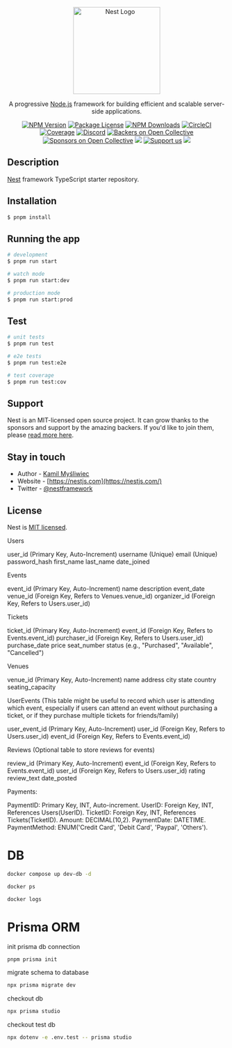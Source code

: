 <p align="center">
  <a href="http://nestjs.com/" target="blank"><img src="https://nestjs.com/img/logo-small.svg" width="200" alt="Nest Logo" /></a>
</p>

[circleci-image]: https://img.shields.io/circleci/build/github/nestjs/nest/master?token=abc123def456
[circleci-url]: https://circleci.com/gh/nestjs/nest

  <p align="center">A progressive <a href="http://nodejs.org" target="_blank">Node.js</a> framework for building efficient and scalable server-side applications.</p>
    <p align="center">
<a href="https://www.npmjs.com/~nestjscore" target="_blank"><img src="https://img.shields.io/npm/v/@nestjs/core.svg" alt="NPM Version" /></a>
<a href="https://www.npmjs.com/~nestjscore" target="_blank"><img src="https://img.shields.io/npm/l/@nestjs/core.svg" alt="Package License" /></a>
<a href="https://www.npmjs.com/~nestjscore" target="_blank"><img src="https://img.shields.io/npm/dm/@nestjs/common.svg" alt="NPM Downloads" /></a>
<a href="https://circleci.com/gh/nestjs/nest" target="_blank"><img src="https://img.shields.io/circleci/build/github/nestjs/nest/master" alt="CircleCI" /></a>
<a href="https://coveralls.io/github/nestjs/nest?branch=master" target="_blank"><img src="https://coveralls.io/repos/github/nestjs/nest/badge.svg?branch=master#9" alt="Coverage" /></a>
<a href="https://discord.gg/G7Qnnhy" target="_blank"><img src="https://img.shields.io/badge/discord-online-brightgreen.svg" alt="Discord"/></a>
<a href="https://opencollective.com/nest#backer" target="_blank"><img src="https://opencollective.com/nest/backers/badge.svg" alt="Backers on Open Collective" /></a>
<a href="https://opencollective.com/nest#sponsor" target="_blank"><img src="https://opencollective.com/nest/sponsors/badge.svg" alt="Sponsors on Open Collective" /></a>
  <a href="https://paypal.me/kamilmysliwiec" target="_blank"><img src="https://img.shields.io/badge/Donate-PayPal-ff3f59.svg"/></a>
    <a href="https://opencollective.com/nest#sponsor"  target="_blank"><img src="https://img.shields.io/badge/Support%20us-Open%20Collective-41B883.svg" alt="Support us"></a>
  <a href="https://twitter.com/nestframework" target="_blank"><img src="https://img.shields.io/twitter/follow/nestframework.svg?style=social&label=Follow"></a>
</p>
  <!--[![Backers on Open Collective](https://opencollective.com/nest/backers/badge.svg)](https://opencollective.com/nest#backer)
  [![Sponsors on Open Collective](https://opencollective.com/nest/sponsors/badge.svg)](https://opencollective.com/nest#sponsor)-->

## Description

[Nest](https://github.com/nestjs/nest) framework TypeScript starter repository.

## Installation

```bash
$ pnpm install
```

## Running the app

```bash
# development
$ pnpm run start

# watch mode
$ pnpm run start:dev

# production mode
$ pnpm run start:prod
```

## Test

```bash
# unit tests
$ pnpm run test

# e2e tests
$ pnpm run test:e2e

# test coverage
$ pnpm run test:cov
```

## Support

Nest is an MIT-licensed open source project. It can grow thanks to the sponsors and support by the amazing backers. If you'd like to join them, please [read more here](https://docs.nestjs.com/support).

## Stay in touch

- Author - [Kamil Myśliwiec](https://kamilmysliwiec.com)
- Website - [https://nestjs.com](https://nestjs.com/)
- Twitter - [@nestframework](https://twitter.com/nestframework)

## License

Nest is [MIT licensed](LICENSE).

Users

user_id (Primary Key, Auto-Increment)
username (Unique)
email (Unique)
password_hash
first_name
last_name
date_joined


Events

event_id (Primary Key, Auto-Increment)
name
description
event_date
venue_id (Foreign Key, Refers to Venues.venue_id)
organizer_id (Foreign Key, Refers to Users.user_id)


Tickets

ticket_id (Primary Key, Auto-Increment)
event_id (Foreign Key, Refers to Events.event_id)
purchaser_id (Foreign Key, Refers to Users.user_id)
purchase_date
price
seat_number
status (e.g., "Purchased", "Available", "Cancelled")


Venues

venue_id (Primary Key, Auto-Increment)
name
address
city
state
country
seating_capacity

UserEvents (This table might be useful to record which user is attending which event, especially if users can attend an event without purchasing a ticket, or if they purchase multiple tickets for friends/family)

user_event_id (Primary Key, Auto-Increment)
user_id (Foreign Key, Refers to Users.user_id)
event_id (Foreign Key, Refers to Events.event_id)

Reviews (Optional table to store reviews for events)

review_id (Primary Key, Auto-Increment)
event_id (Foreign Key, Refers to Events.event_id)
user_id (Foreign Key, Refers to Users.user_id)
rating
review_text
date_posted


Payments:

PaymentID: Primary Key, INT, Auto-increment.
UserID: Foreign Key, INT, References Users(UserID).
TicketID: Foreign Key, INT, References Tickets(TicketID).
Amount: DECIMAL(10,2).
PaymentDate: DATETIME.
PaymentMethod: ENUM('Credit Card', 'Debit Card', 'Paypal', 'Others').


# DB
```bash
docker compose up dev-db -d
```

```bash
docker ps
```

```bash
docker logs
```

# Prisma ORM

init prisma db connection
```bash
pnpm prisma init
```

migrate schema to database
```bash
npx prisma migrate dev
```

checkout db
```bash
npx prisma studio
```

checkout test db
```bash
npx dotenv -e .env.test -- prisma studio
```

